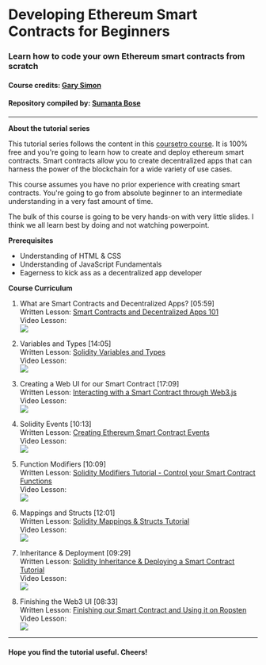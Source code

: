 # Developing Ethereum Smart Contracts for Beginners
### Learn how to code your own Ethereum smart contracts from scratch

#### Course credits: [Gary Simon](http://www.garysimon.com) 
#### Repository compiled by: [Sumanta Bose](https://sumantabose.github.io)
---

**About the tutorial series**

This tutorial series follows the content in this [coursetro course](https://coursetro.com/courses/20/Developing-Ethereum-Smart-Contracts-for-Beginners). It is 100% free and you're going to learn how to create and deploy ethereum smart contracts. Smart contracts allow you to create decentralized apps that can harness the power of the blockchain for a wide variety of use cases.

This course assumes you have no prior experience with creating smart contracts. You're going to go from absolute beginner to an intermediate understanding in a very fast amount of time.

The bulk of this course is going to be very hands-on with very little slides. I think we all learn best by doing and not watching powerpoint.

**Prerequisites**
* Understanding of HTML & CSS
* Understanding of JavaScript Fundamentals
* Eagerness to kick ass as a decentralized app developer

**Course Curriculum**

1. What are Smart Contracts and Decentralized Apps? [05:59]\
Written Lesson: [Smart Contracts and Decentralized Apps 101](https://coursetro.com/posts/code/98/Smart-Contracts-and-Decentralized-Apps-101)\
Video Lesson:\
[![](http://img.youtube.com/vi/a9_HPYlhCug/0.jpg)](http://www.youtube.com/watch?v=a9_HPYlhCug "")

2. Variables and Types [14:05]\
Written Lesson: [Solidity Variables and Types](https://coursetro.com/posts/code/97/Ethereum-Smart-Contracts:-Variables-and-Types-Tutorial)\
Video Lesson:\
[![](http://img.youtube.com/vi/QdG9xsOolJ4/0.jpg)](http://www.youtube.com/watch?v=QdG9xsOolJ4 "")

3. Creating a Web UI for our Smart Contract [17:09]\
Written Lesson: [Interacting with a Smart Contract through Web3.js](https://coursetro.com/posts/code/99/Interacting-with-a-Smart-Contract-through-Web3.js-(Tutorial))\
Video Lesson:\
[![](http://img.youtube.com/vi/hcTPjpPvas8/0.jpg)](http://www.youtube.com/watch?v=hcTPjpPvas8 "")

4. Solidity Events [10:13]\
Written Lesson: [Creating Ethereum Smart Contract Events](https://coursetro.com/posts/code/100/Solidity-Events-Tutorial---Using-Web3.js-to-Listen-for-Smart-Contract-Events)\
Video Lesson:\
[![](http://img.youtube.com/vi/L5Au5DY8eL4/0.jpg)](http://www.youtube.com/watch?v=L5Au5DY8eL4 "")

5. Function Modifiers [10:09]\
Written Lesson: [Solidity Modifiers Tutorial - Control your Smart Contract Functions](https://coursetro.com/posts/code/101/Solidity-Modifier-Tutorial---Control-Functions-with-Modifiers)\
Video Lesson:\
[![](http://img.youtube.com/vi/U-5FHKq7weo/0.jpg)](http://www.youtube.com/watch?v=U-5FHKq7weo "")

6. Mappings and Structs [12:01]\
Written Lesson: [Solidity Mappings & Structs Tutorial](https://coursetro.com/posts/code/102/Solidity-Mappings-&-Structs-Tutorial)\
Video Lesson:\
[![](http://img.youtube.com/vi/gfXewa4xmYE/0.jpg)](http://www.youtube.com/watch?v=gfXewa4xmYE "")

7. Inheritance & Deployment [09:29]\
Written Lesson: [Solidity Inheritance & Deploying a Smart Contract Tutorial](https://coursetro.com/posts/code/103/Solidity-Inheritance-and-Deploying-an-Ethereum-Smart-Contract)\
Video Lesson:\
[![](http://img.youtube.com/vi/qdDcXLxbxK0/0.jpg)](http://www.youtube.com/watch?v=qdDcXLxbxK0 "")

8. Finishing the Web3 UI [08:33]\
Written Lesson: [Finishing our Smart Contract and Using it on Ropsten](https://coursetro.com/posts/code/104/Finishing-our-Smart-Contract-and-Using-it-on-Ropsten)\
Video Lesson:\
[![](http://img.youtube.com/vi/d_0LYO7EByk/0.jpg)](http://www.youtube.com/watch?v=d_0LYO7EByk "")
---
#### Hope you find the tutorial useful. Cheers!
